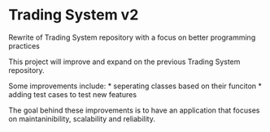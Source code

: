 # Trading System v2
 Rewrite of Trading System repository with a focus on better programming practices

 This project will improve and expand on the previous Trading System repository.
 
 Some improvements include:
 	* seperating classes based on their funciton
 	* adding test cases to test new features 
 	
 The goal behind these improvements is to have an application that focuses on maintaninibility, scalability and reliability.
